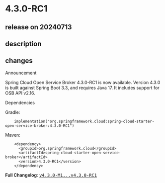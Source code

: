 # 4.3.0-RC1

## release on 20240713

## description

## changes

Announcement

Spring Cloud Open Service Broker 4.3.0-RC1 is now available. Version 4.3.0 is built against Spring Boot 3.3, and requires Java 17. It includes support for OSB API v2.16.

Dependencies

Gradle:

        implementation("org.springframework.cloud:spring-cloud-starter-open-service-broker:4.3.0-RC1")

Maven:

        <dependency>
          <groupId>org.springframework.cloud</groupId>
          <artifactId>spring-cloud-starter-open-service-broker</artifactId>
          <version>4.3.0-RC1</version>
        </dependency>

<strong>Full Changelog</strong>: <a class="commit-link" href="https://github.com/spring-cloud/spring-cloud-open-service-broker/compare/v4.3.0-M1...v4.3.0-RC1"><tt>v4.3.0-M1...v4.3.0-RC1</tt></a>

